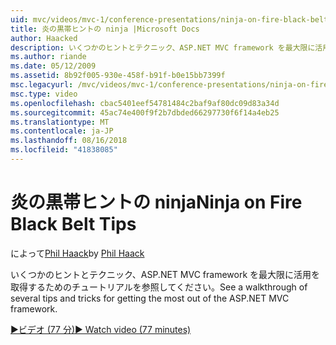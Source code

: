 ```yaml
---
uid: mvc/videos/mvc-1/conference-presentations/ninja-on-fire-black-belt-tips
title: 炎の黒帯ヒントの ninja |Microsoft Docs
author: Haacked
description: いくつかのヒントとテクニック、ASP.NET MVC framework を最大限に活用を取得するためのチュートリアルを参照してください。
ms.author: riande
ms.date: 05/12/2009
ms.assetid: 8b92f005-930e-458f-b91f-b0e15bb7399f
msc.legacyurl: /mvc/videos/mvc-1/conference-presentations/ninja-on-fire-black-belt-tips
msc.type: video
ms.openlocfilehash: cbac5401eef54781484c2baf9af80dc09d83a34d
ms.sourcegitcommit: 45ac74e400f9f2b7dbded66297730f6f14a4eb25
ms.translationtype: MT
ms.contentlocale: ja-JP
ms.lasthandoff: 08/16/2018
ms.locfileid: "41838085"
---
```

<a name="ninja-on-fire-black-belt-tips"></a><span data-ttu-id="a9428-103">炎の黒帯ヒントの ninja</span><span class="sxs-lookup"><span data-stu-id="a9428-103">Ninja on Fire Black Belt Tips</span></span>
====================
<span data-ttu-id="a9428-104">によって[Phil Haack](https://github.com/Haacked)</span><span class="sxs-lookup"><span data-stu-id="a9428-104">by [Phil Haack](https://github.com/Haacked)</span></span>

<span data-ttu-id="a9428-105">いくつかのヒントとテクニック、ASP.NET MVC framework を最大限に活用を取得するためのチュートリアルを参照してください。</span><span class="sxs-lookup"><span data-stu-id="a9428-105">See a walkthrough of several tips and tricks for getting the most out of the ASP.NET MVC framework.</span></span>

[<span data-ttu-id="a9428-106">&#9654;ビデオ (77 分)</span><span class="sxs-lookup"><span data-stu-id="a9428-106">&#9654; Watch video (77 minutes)</span></span>](https://channel9.msdn.com/Blogs/ASP-NET-Site-Videos/ninja-on-fire-black-belt-tips)

